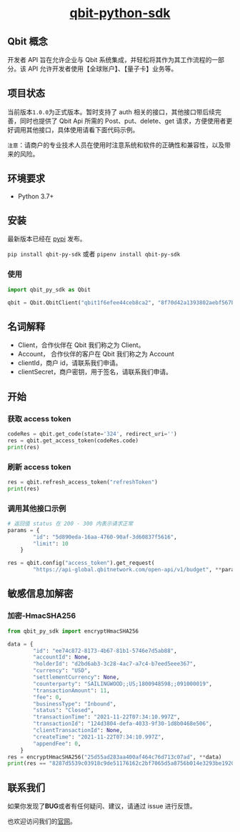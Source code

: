 <p style="text-align: center;">
  <h1 align="center"><a href="javascript:void(0);">qbit-python-sdk</a></h1>
</p>

## Qbit 概念

开发者 API 旨在允许企业与 Qbit 系统集成，并轻松将其作为其工作流程的一部分。该 API 允许开发者使用【全球账户】、【量子卡】业务等。

## 项目状态

当前版本`1.0.0`为正式版本。暂时支持了 auth 相关的接口，其他接口带后续完善，同时也提供了 Qbit Api 所需的 Post、put、delete、get 请求，方便使用者更好调用其他接口，具体使用请看下面代码示例。

`注意`：请商户的专业技术人员在使用时注意系统和软件的正确性和兼容性，以及带来的风险。

## 环境要求

- Python 3.7+

## 安装

最新版本已经在 [pypi](https://pypi.org/project/qbit-py-sdk/) 发布。

`pip install qbit-py-sdk` 或者 `pipenv install qbit-py-sdk`

### 使用

```python
import qbit_py_sdk as Qbit

qbit = Qbit.QbitClient("qbit1f6efee44ceb8ca2", "8f70d42a1393802aebf567be27a47879", "https://api-global.qbitnetwork.com")
```

## 名词解释

- Client，合作伙伴在 Qbit 我们称之为 Client。
- Account， 合作伙伴的客户在 Qbit 我们称之为 Account
- clientId，商户 id，请联系我们申请。
- clientSecret，商户密钥，用于签名，请联系我们申请。

## 开始

### 获取 access token

```python
codeRes = qbit.get_code(state='324', redirect_uri='')
res = qbit.get_access_token(codeRes.code)
print(res)
```

### 刷新 access token

```python
res = qbit.refresh_access_token("refreshToken")
print(res)
```

### 调用其他接口示例

```python
# 返回值 status 在 200 - 300 内表示请求正常
params = {
        "id": "5d890eda-16aa-4760-90af-3d60837f5616",
        "limit": 10
    }

res = qbit.config("access_token").get_request(
        "https://api-global.qbitnetwork.com/open-api/v1/budget", **params)
```

## 敏感信息加解密

### 加密-HmacSHA256

```python
from qbit_py_sdk import encryptHmacSHA256

data = {
        "id": "ee74c872-8173-4b67-81b1-5746e7d5ab88",
        "accountId": None,
        "holderId": "d2bd6ab3-3c28-4ac7-a7c4-b7eed5eee367",
        "currency": "USD",
        "settlementCurrency": None,
        "counterparty": "SAILINGWOOD;;US;1800948598;;091000019",
        "transactionAmount": 11,
        "fee": 0,
        "businessType": "Inbound",
        "status": "Closed",
        "transactionTime": "2021-11-22T07:34:10.997Z",
        "transactionId": "124d3804-defa-4033-9f30-1d8b0468e506",
        "clientTransactionId": None,
        "createTime": "2021-11-22T07:34:10.997Z",
        "appendFee": 0,
    }
res = encryptHmacSHA256("25d55ad283aa400af464c76d713c07ad", **data)
print(res == "8287d5539c03918c9de51176162c2bf7065d5a8756b014e3293be1920c20d102")
```

## 联系我们

如果你发现了**BUG**或者有任何疑问、建议，请通过 issue 进行反馈。

也欢迎访问我们的[官网](https://www.qbitnetwork.com/#/)。

